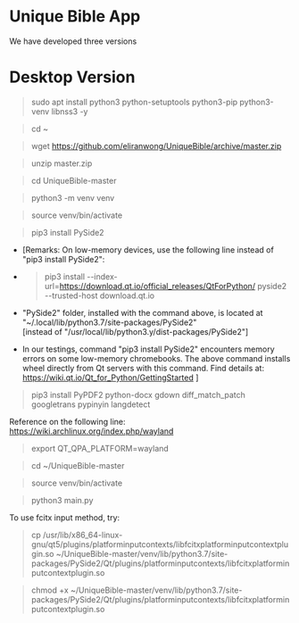 # Unique Bible App

We have developed three versions

# Desktop Version

> sudo apt install python3 python-setuptools python3-pip python3-venv libnss3 -y

> cd ~

> wget https://github.com/eliranwong/UniqueBible/archive/master.zip

> unzip master.zip

> cd UniqueBible-master

> python3 -m venv venv

> source venv/bin/activate

> pip3 install PySide2

* [Remarks: On low-memory devices, use the following line instead of "pip3 install PySide2":

* > pip3 install --index-url=https://download.qt.io/official_releases/QtForPython/ pyside2 --trusted-host download.qt.io

* "PySide2" folder, installed with the command above, is located at "~/.local/lib/python3.7/site-packages/PySide2"<br>
[instead of "/usr/local/lib/python3.y/dist-packages/PySide2"]<br>
* In our testings, command "pip3 install PySide2" encounters memory errors on some low-memory chromebooks.  The above command installs wheel directly from Qt servers with this command.  Find details at: https://wiki.qt.io/Qt_for_Python/GettingStarted
]<br>

> pip3 install PyPDF2 python-docx gdown diff_match_patch googletrans pypinyin langdetect

Reference on the following line: https://wiki.archlinux.org/index.php/wayland<br>
> export QT_QPA_PLATFORM=wayland

> cd ~/UniqueBible-master

> source venv/bin/activate

> python3 main.py

To use fcitx input method, try:

> cp /usr/lib/x86_64-linux-gnu/qt5/plugins/platforminputcontexts/libfcitxplatforminputcontextplugin.so ~/UniqueBible-master/venv/lib/python3.7/site-packages/PySide2/Qt/plugins/platforminputcontexts/libfcitxplatforminputcontextplugin.so

> chmod +x ~/UniqueBible-master/venv/lib/python3.7/site-packages/PySide2/Qt/plugins/platforminputcontexts/libfcitxplatforminputcontextplugin.so
